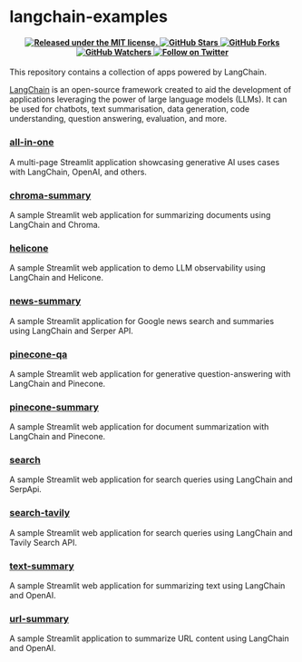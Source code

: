 # langchain-examples
<h4 align="center">
  <a href="https://github.com/alphasecio/langchain-examples/blob/main/LICENSE">
    <img src="https://img.shields.io/badge/license-MIT-blue.svg" alt="Released under the MIT license." />
  </a>
  <a href="https://github.com/alphasecio/langchain-examples">
    <img src="https://img.shields.io/github/stars/alphasecio/langchain-examples" alt="GitHub Stars" />
  </a>
  <a href="https://github.com/alphasecio/langchain-examples">
    <img src="https://img.shields.io/github/forks/alphasecio/langchain-examples" alt="GitHub Forks" />
  </a>
  <a href="https://github.com/alphasecio/langchain-examples">
    <img src="https://img.shields.io/github/watchers/alphasecio/langchain-examples" alt="GitHub Watchers" />
  </a>
  <a href="https://twitter.com/alphasecio">
    <img src="https://img.shields.io/twitter/follow/alphasecio?label=Follow" alt="Follow on Twitter" />
  </a>
</h4>

This repository contains a collection of apps powered by LangChain. 

[LangChain](https://langchain.readthedocs.io/en/latest) is an open-source framework created to aid the development of applications leveraging the power of large language models (LLMs). It can be used for chatbots, text summarisation, data generation, code understanding, question answering, evaluation, and more.

### [all-in-one](https://github.com/alphasecio/langchain-examples/blob/main/all-in-one)
A multi-page Streamlit application showcasing generative AI uses cases with LangChain, OpenAI, and others.

### [chroma-summary](https://github.com/alphasecio/langchain-examples/blob/main/chroma-summary)
A sample Streamlit web application for summarizing documents using LangChain and Chroma.

### [helicone](https://github.com/alphasecio/langchain-examples/blob/main/helicone)
A sample Streamlit web application to demo LLM observability using LangChain and Helicone.

### [news-summary](https://github.com/alphasecio/langchain-examples/blob/main/news-summary)
A sample Streamlit application for Google news search and summaries using LangChain and Serper API.

### [pinecone-qa](https://github.com/alphasecio/langchain-examples/blob/main/pinecone-qa)
A sample Streamlit web application for generative question-answering with LangChain and Pinecone.

### [pinecone-summary](https://github.com/alphasecio/langchain-examples/blob/main/pinecone-summary)
A sample Streamlit web application for document summarization with LangChain and Pinecone.

### [search](https://github.com/alphasecio/langchain-examples/blob/main/search)
A sample Streamlit web application for search queries using LangChain and SerpApi.

### [search-tavily](https://github.com/alphasecio/langchain-examples/blob/main/search-tavily)
A sample Streamlit web application for search queries using LangChain and Tavily Search API.

### [text-summary](https://github.com/alphasecio/langchain-examples/blob/main/text-summary)
A sample Streamlit web application for summarizing text using LangChain and OpenAI.

### [url-summary](https://github.com/alphasecio/langchain-examples/blob/main/url-summary)
A sample Streamlit application to summarize URL content using LangChain and OpenAI.
